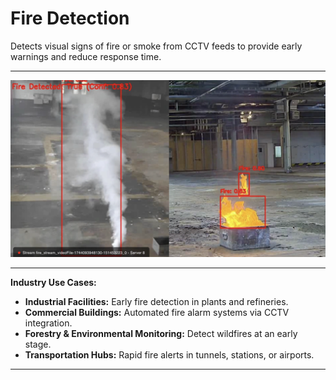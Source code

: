 # Fire Detection
Detects visual signs of fire or smoke from CCTV feeds to provide early warnings and reduce response time.

---

![Fire Detection](../assets/Picture7.png)

---

**Industry Use Cases:**
- **Industrial Facilities:** Early fire detection in plants and refineries.  
- **Commercial Buildings:** Automated fire alarm systems via CCTV integration.  
- **Forestry & Environmental Monitoring:** Detect wildfires at an early stage.  
- **Transportation Hubs:** Rapid fire alerts in tunnels, stations, or airports.  

---